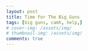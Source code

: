 ```yaml
---
layout: post
title: Time For The Big Guns
tags: [big guns, camh, help,]
# cover-img: /assets/img/
# thumbnail-img: /assets/img/
comments: true
---
```

